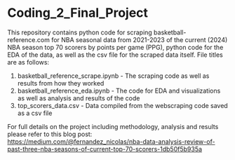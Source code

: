 # Coding_2_Final_Project

This repository contains python code for scraping basketball-reference.com for NBA seasonal data from 2021-2023 of the current (2024) NBA season top 70 scorers by points per game (PPG), python code for the EDA of the data, as well as the csv file for the scraped data itself. File titles are as follows:
1) basketball_reference_scrape.ipynb - The scraping code as well as results from how they worked
2) basketball_reference_eda.ipynb - The code for EDA and visualizations as well as analysis and results of the code
3) top_scorers_data.csv - Data compiled from the webscraping code saved as a csv file

For full details on the project including methodology, analysis and results please refer to this blog post: https://medium.com/@fernandez_nicolas/nba-data-analysis-review-of-past-three-nba-seasons-of-current-top-70-scorers-1db50f5b935a

